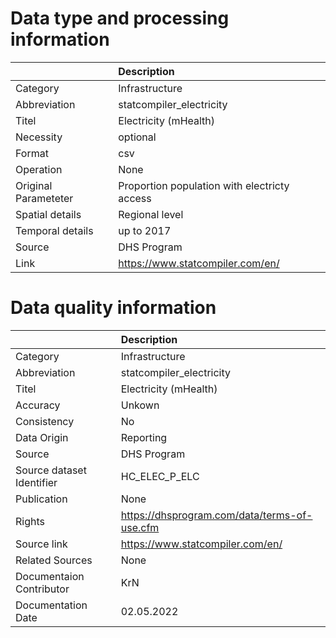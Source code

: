 # Data type and processing information 
|                      | Description                                  |
|:---------------------|:---------------------------------------------|
| Category             | Infrastructure                               |
| Abbreviation         | statcompiler_electricity                     |
| Titel                | Electricity (mHealth)                        |
| Necessity            | optional                                     |
| Format               | csv                                          |
| Operation            | None                                         |
| Original Parameteter | Proportion population with electricty access |
| Spatial details      | Regional level                               |
| Temporal details     | up to 2017                                   |
| Source               | DHS Program                                  |
| Link                 | https://www.statcompiler.com/en/             |
# Data quality information 
|                           | Description                                  |
|:--------------------------|:---------------------------------------------|
| Category                  | Infrastructure                               |
| Abbreviation              | statcompiler_electricity                     |
| Titel                     | Electricity (mHealth)                        |
| Accuracy                  | Unkown                                       |
| Consistency               | No                                           |
| Data Origin               | Reporting                                    |
| Source                    | DHS Program                                  |
| Source dataset Identifier | HC_ELEC_P_ELC                                |
| Publication               | None                                         |
| Rights                    | https://dhsprogram.com/data/terms-of-use.cfm |
| Source link               | https://www.statcompiler.com/en/             |
| Related Sources           | None                                         |
| Documentaion Contributor  | KrN                                          |
| Documentation Date        | 02.05.2022                                   |